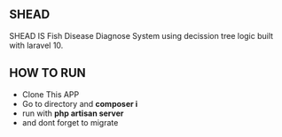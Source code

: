 ## SHEAD

SHEAD IS Fish Disease Diagnose System using decission tree logic built with laravel 10.

## HOW TO RUN
- Clone This APP
- Go to directory and **composer i**
- run with **php artisan server**
- and dont forget to migrate 

